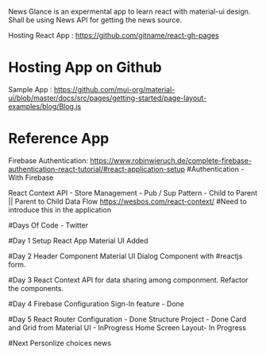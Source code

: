 News Glance is an expermental app to learn react with material-ui design. 
Shall be using News API for getting the news source.

Hosting React App :
https://github.com/gitname/react-gh-pages
# Hosting App on Github

Sample App : 
https://github.com/mui-org/material-ui/blob/master/docs/src/pages/getting-started/page-layout-examples/blog/Blog.js
# Reference App
Firebase Authentication:
https://www.robinwieruch.de/complete-firebase-authentication-react-tutorial/#react-application-setup 
#Authentication - With Firebase

React Context API - Store Management - Pub / Sup Pattern - Child to Parent || Parent to Child Data Flow
https://wesbos.com/react-context/
#Need to introduce this in the application


#Days Of Code - Twitter

#Day 1
Setup React App
Material UI Added

#Day 2
Header Component
Material UI Dialog Component with #reactjs form.

#Day 3
React Context API for data sharing among componment.
Refactor the components.

#Day 4
Firebase Configuration
Sign-In feature - Done

#Day 5
React Router Configuration - Done 
Structure Project - Done
Card and Grid from Material UI - InProgress
Home Screen Layout- In Progress

#Next
Personlize choices news

